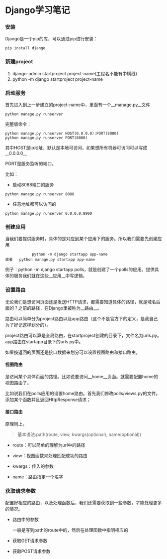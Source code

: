 # Django学习笔记



### 安装

Django是一个pip的库，可以通过pip进行安装：

```
pip install django
```



### 新建project

1. django-admin startproject project-name(工程名不能有中横线)
2. python -m django startproject project-name



### 启动服务

首先进入到上一步建立的project-name中，里面有一个__manage.py__文件

```
python manage.py runserver
```

完整版命令：

```
python manage.py runserver HOST(0.0.0.0):PORT(8000)
python manage.py runserver PORT(8000)
```

其中HOST是ip地址，默认是本地可访问，如果想所有机器可访问可以写成__0.0.0.0__

PORT是服务监听的端口。

比如：

- 启动8088端口的服务

```
python manage.py runserver 8088
```

- 任意地址都可以访问的

```
python manage.py runserver 0.0.0.0:8900
```



### 创建应用

当我们要提供服务时，具体的是对应到某个应用下的服务。所以我们需要先创建应用

```
			python -m django startapp app-name
或者	 python manage.py startapp app-name
```

例子：python -m django startapp polls，就是创建了一个polls的应用。提供具体的服务我们就在这些__应用__中写逻辑。



### 设置路由

无论我们是想访问页面还是发送HTTP请求，都需要知道具体的路径，就是域名后面的？之前的路径，在Django里被称为__路由__。

路由可以简单分为project路由以及app路由（这个不是官方下的定义，是我自己为了好记这样划分的）。

project路由可以算是全局路由，在startproject创建的目录下，文件名为urls.py。app路由在startapp目录下的urls.py中。

如果按返回的页面还是接口数据来划分可以设置视图路由和接口路由。

#### 视图路由

是访问某个具体页面的路径。比如说要访问__home__页面。就需要配置home的视图路由了。

比如说我们在polls应用的设置home路由。首先我们修改polls/views.py的文件。添加某个函数并且返回HttpResponse请求；

#### 接口路由

原理同上。

>  基本语法:path(route, view, kwargs(optional), name(optional))

- route：可以简单的理解为url中的路径

- view：视图函数来处理匹配成功的路由

- kwargs：传入的参数

- name：路由指定一个名字

  

### 获取请求参数

配置好相应的路由，以及处理函数后，我们还需要获取到一些参数，才能处理更多的情况。

- 路由中的参数

  一般是写到path的route中的，然后在处理函数中指明相应的

- 获取GET请求参数

- 获取POST请求参数